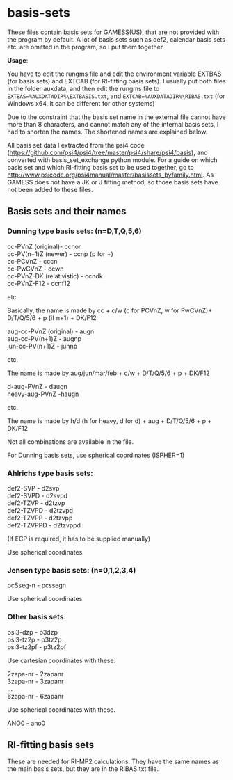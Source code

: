 # basis-sets

These files contain basis sets for GAMESS(US), that are not provided with the program by default. A lot of basis sets such as def2, calendar basis sets etc. are omitted in the program, so I put them together.

**Usage**:

You have to edit the rungms file and edit the environment variable EXTBAS (for basis sets) and EXTCAB (for RI-fitting basis sets). I usually put both files in the folder auxdata, and then edit the rungms file to ```EXTBAS=%AUXDATADIR%\EXTBASIS.txt```, and ```EXTCAB=%AUXDATADIR%\RIBAS.txt``` (for Windows x64, it can be different for other systems)

Due to the constraint that the basis set name in the external file cannot have more than 8 characters, and cannot match any of the internal basis sets, I had to shorten the names. The shortened names are explained below.

All basis set data I extracted from the psi4 code (https://github.com/psi4/psi4/tree/master/psi4/share/psi4/basis), and converted with basis_set_exchange python module. For a guide on which basis set and which RI-fitting basis set to be used together, go to http://www.psicode.org/psi4manual/master/basissets_byfamily.html. As GAMESS does not have a JK or J fitting method, so those basis sets have not been added to these files.

## Basis sets and their names

### Dunning type basis sets: (n=D,T,Q,5,6)

cc-PVnZ (original)- ccnor  
cc-PV(n+1)Z (newer) - ccnp   (p for +)  
cc-PCVnZ - cccn  
cc-PwCVnZ - ccwn  
cc-PVnZ-DK (relativistic) - ccndk  
cc-PVnZ-F12 - ccnf12  

etc.

Basically, the name is made by cc + c/w (c for PCVnZ, w for PwCVnZ)+ D/T/Q/5/6 + p (if n+1) + DK/F12


aug-cc-PVnZ (original) - augn  
aug-cc-PV(n+1)Z - augnp  
jun-cc-PV(n+1)Z - junnp  

etc.

The name is made by aug/jun/mar/feb + c/w + D/T/Q/5/6 + p + DK/F12

d-aug-PVnZ - daugn  
heavy-aug-PVnZ -haugn  

etc.

The name is made by h/d (h for heavy, d for d) + aug + D/T/Q/5/6 + p + DK/F12

Not all combinations are available in the file.

For Dunning basis sets, use spherical coordinates (ISPHER=1)

### Ahlrichs type basis sets:

def2-SVP - d2svp  
def2-SVPD - d2svpd  
def2-TZVP - d2tzvp  
def2-TZVPD - d2tzvpd  
def2-TZVPP - d2tzvpp  
def2-TZVPPD - d2tzvppd  

(If ECP is required, it has to be supplied manually)

Use spherical coordinates.

### Jensen type basis sets: (n=0,1,2,3,4)

pcSseg-n - pcssegn

Use spherical coordinates.

### Other basis sets:

psi3-dzp - p3dzp  
psi3-tz2p - p3tz2p  
psi3-tz2pf - p3tz2pf  

Use cartesian coordinates with these.

2zapa-nr - 2zapanr  
3zapa-nr - 3zapanr  
...  
6zapa-nr - 6zapanr

Use spherical coordinates with these.

ANO0 - ano0  

## RI-fitting basis sets

These are needed for RI-MP2 calculations. They have the same names as the main basis sets, but they are in the RIBAS.txt file.


